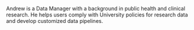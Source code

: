Andrew is a Data Manager with a background in public health and clinical research. He helps users comply with University policies for research data and develop customized data pipelines.